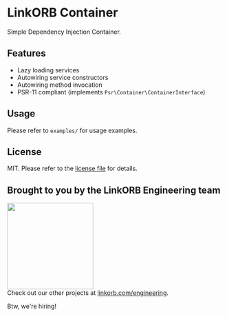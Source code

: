 LinkORB Container
=================

Simple Dependency Injection Container.

## Features

* Lazy loading services
* Autowiring service constructors
* Autowiring method invocation
* PSR-11 compliant (implements `Psr\Container\ContainerInterface`)

## Usage

Please refer to `examples/` for usage examples.

## License

MIT. Please refer to the [license file](LICENSE) for details.

## Brought to you by the LinkORB Engineering team

<img src="http://www.linkorb.com/d/meta/tier1/images/linkorbengineering-logo.png" width="200px" /><br />
Check out our other projects at [linkorb.com/engineering](http://www.linkorb.com/engineering).

Btw, we're hiring!
